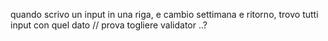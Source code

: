 quando scrivo un input in una riga, e cambio settimana e ritorno, trovo tutti input con quel dato
// prova togliere validator ..?